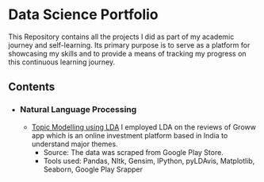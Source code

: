 # Data Science Portfolio

This Repository contains all the projects I did as part of my academic journey and self-learning. Its primary purpose is to serve as a platform for showcasing my skills and to provide a means of tracking my progress on this continuous learning journey.

## Contents
* ### Natural Language Processing
   * [Topic Modelling using LDA](https://github.com/Sadiya-Zubair/Data-Science-projects/blob/main/Topic%20Modelling%20using%20LDA.ipynb)  I employed LDA on the reviews of Groww 
     app which is an online investment platform based in India to understand major themes.
     * Source: The data was scraped from Google Play Store.
     * Tools used: Pandas, Nltk, Gensim, IPython, pyLDAvis, Matplotlib, Seaborn, Google Play Srapper


  

